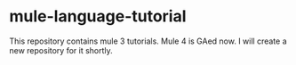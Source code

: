 # mule-language-tutorial
This repository contains mule 3 tutorials. Mule 4 is GAed now. I will create a new repository for it shortly.
